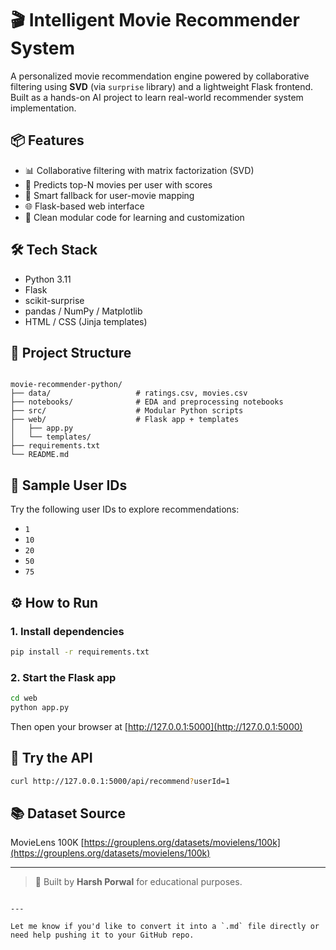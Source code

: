 
# 🎬 Intelligent Movie Recommender System

A personalized movie recommendation engine powered by collaborative filtering using **SVD** (via `surprise` library) and a lightweight Flask frontend. Built as a hands-on AI project to learn real-world recommender system implementation.

## 📦 Features

- 📊 Collaborative filtering with matrix factorization (SVD)
- 🎯 Predicts top-N movies per user with scores
- 🧠 Smart fallback for user-movie mapping
- 🌐 Flask-based web interface
- 🧪 Clean modular code for learning and customization

## 🛠️ Tech Stack

- Python 3.11
- Flask
- scikit-surprise
- pandas / NumPy / Matplotlib
- HTML / CSS (Jinja templates)

## 📁 Project Structure

```

movie-recommender-python/
├── data/                   # ratings.csv, movies.csv
├── notebooks/              # EDA and preprocessing notebooks
├── src/                    # Modular Python scripts
├── web/                    # Flask app + templates
│   ├── app.py
│   └── templates/
├── requirements.txt
└── README.md

````

## 🧪 Sample User IDs

Try the following user IDs to explore recommendations:

- `1`
- `10`
- `20`
- `50`
- `75`

## ⚙️ How to Run

### 1. Install dependencies

```bash
pip install -r requirements.txt
````

### 2. Start the Flask app

```bash
cd web
python app.py
```

Then open your browser at [http://127.0.0.1:5000](http://127.0.0.1:5000)

## 🧪 Try the API

```bash
curl http://127.0.0.1:5000/api/recommend?userId=1
```

## 📚 Dataset Source

MovieLens 100K
[https://grouplens.org/datasets/movielens/100k](https://grouplens.org/datasets/movielens/100k)

---

> 🔧 Built by **Harsh Porwal** for educational purposes.

```

---

Let me know if you'd like to convert it into a `.md` file directly or need help pushing it to your GitHub repo.
```
